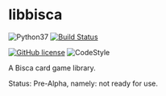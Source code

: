# libbisca

![Python37](https://img.shields.io/badge/python-3.7-blue.svg)
[![Build Status](https://www.travis-ci.org/NunoMCSilva/libbisca.svg?branch=dev)](https://www.travis-ci.org/NunoMCSilva/libbisca)

[![GitHub license](https://img.shields.io/github/license/NunoMCSilva/libbisca)](https://github.com/NunoMCSilva/libbisca)
![CodeStyle](https://img.shields.io/badge/code%20style-black-000000.svg)

A Bisca card game library.

Status: Pre-Alpha, namely: not ready for use.
